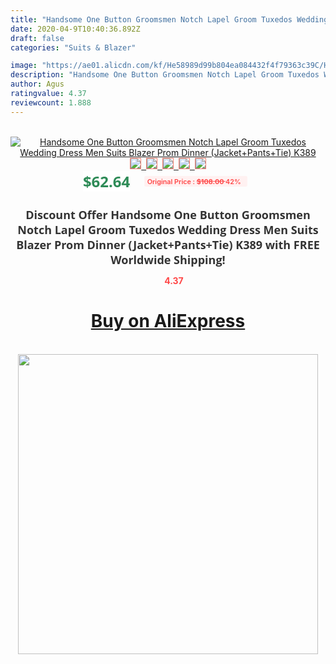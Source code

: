 ```yaml
---
title: "Handsome One Button Groomsmen Notch Lapel Groom Tuxedos Wedding Dress Men Suits Blazer Prom Dinner (Jacket+Pants+Tie) K389"
date: 2020-04-9T10:40:36.892Z
draft: false
categories: "Suits & Blazer"

image: "https://ae01.alicdn.com/kf/He58989d99b804ea084432f4f79363c39C/Handsome-One-Button-Groomsmen-Notch-Lapel-Groom-Tuxedos-Wedding-Dress-Men-Suits-Blazer-Prom-Dinner-Jacket.jpg"
description: "Handsome One Button Groomsmen Notch Lapel Groom Tuxedos Wedding Dress Men Suits Blazer Prom Dinner (Jacket+Pants+Tie) K389"
author: Agus
ratingvalue: 4.37
reviewcount: 1.888
---
```

<br>
<div style="text-align: center;">
<a href="https://s.click.aliexpress.com/e/_9QhbY1" target="_blank" rel="nofollow noopener noreferrer"><img alt="Handsome One Button Groomsmen Notch Lapel Groom Tuxedos Wedding Dress Men Suits Blazer Prom Dinner (Jacket+Pants+Tie) K389" class="magnifier-image" src="https://ae01.alicdn.com/kf/He58989d99b804ea084432f4f79363c39C/Handsome-One-Button-Groomsmen-Notch-Lapel-Groom-Tuxedos-Wedding-Dress-Men-Suits-Blazer-Prom-Dinner-Jacket.jpg_640x640.jpg">
<br>
<img style="border:1px solid salmon" src="https://ae01.alicdn.com/kf/He58989d99b804ea084432f4f79363c39C/Handsome-One-Button-Groomsmen-Notch-Lapel-Groom-Tuxedos-Wedding-Dress-Men-Suits-Blazer-Prom-Dinner-Jacket.jpg_120x120.jpg">&nbsp;&nbsp;<img style="border:1px solid salmon" src="https://ae01.alicdn.com/kf/H45a9220ab0194a778cae73d5c57dca66G/Handsome-One-Button-Groomsmen-Notch-Lapel-Groom-Tuxedos-Wedding-Dress-Men-Suits-Blazer-Prom-Dinner-Jacket.jpg_120x120.jpg">&nbsp;&nbsp;<img style="border:1px solid salmon" src="https://ae01.alicdn.com/kf/Hb072aefedd7a4ffc859eb2ea9b401debn/Handsome-One-Button-Groomsmen-Notch-Lapel-Groom-Tuxedos-Wedding-Dress-Men-Suits-Blazer-Prom-Dinner-Jacket.jpg_120x120.jpg">&nbsp;&nbsp;<img style="border:1px solid salmon" src="https://ae01.alicdn.com/kf/H3c41b6cd94bc45ceadc45e01acb1885b3/Handsome-One-Button-Groomsmen-Notch-Lapel-Groom-Tuxedos-Wedding-Dress-Men-Suits-Blazer-Prom-Dinner-Jacket.jpg_120x120.jpg">&nbsp;&nbsp;<img style="border:1px solid salmon" src="https://ae01.alicdn.com/kf/H02a06bd851f2481599e1868fad77309eD/Handsome-One-Button-Groomsmen-Notch-Lapel-Groom-Tuxedos-Wedding-Dress-Men-Suits-Blazer-Prom-Dinner-Jacket.jpg_120x120.jpg"></a></div><br0>
<div style="text-align: center;"><span style="background-color: white; border: 0px; box-sizing: border-box; color: seagreen; display: inline-block; font-family: &quot;open sans&quot; , &quot;arial&quot; , &quot;helvetica&quot; , sans-serif , &quot;heiti&quot;; font-size: 24px; font-stretch: inherit; font-weight: 700; line-height: inherit; margin: 0px 10px 0px 0px; padding: 0px; vertical-align: middle;">$62.64 </span>
<span style="background: rgb(255 , 241 , 241); border-radius: 3px; border: 0px; box-sizing: border-box; color: #ff4747; display: inline-block; font-family: inherit; font-size: 12px; font-stretch: inherit; font-style: inherit; font-variant: inherit; font-weight: 600; line-height: inherit; margin: 0px; padding: 2px 5px; transform: scale(0.9); vertical-align: middle;">Original Price : <b style="text-decoration: line-through;">$108.00 </b> 42%&nbsp;&nbsp;</span></div>
<h1 style="color: #333333; display: inline-block; font-family: &quot;open sans&quot; , &quot;arial&quot; , &quot;helvetica&quot; , sans-serif , &quot;heiti&quot;; font-size: 18px; font-stretch: inherit; font-weight: 700; text-align: center;">Discount Offer Handsome One Button Groomsmen Notch Lapel Groom Tuxedos Wedding Dress Men Suits Blazer Prom Dinner (Jacket+Pants+Tie) K389 with FREE Worldwide Shipping!</h1>
<div style="color: #ff4747; text-align: center;">
<img src="https://4.bp.blogspot.com/-M0ZcTcb-5uY/XleCXlxnR4I/AAAAAAAAAEc/OrjgMkXV1oMQFaCRZj5HQwOCBcu3w1FegCPcBGAYYCw/s1600/star.png" style="height: 15px;">&nbsp;<b>4.37</b></div>
<div class="button_cont" align="center"><a class="buynow_a" href="https://s.click.aliexpress.com/e/_9QhbY1" target="_blank" rel="nofollow noopener noreferrer"><H1>Buy on AliExpress</H1></a></div><br>
<div class="separator" style="clear: both; text-align: center;">
<img src="https://lh3.googleusercontent.com/-pTy5HemUv9M/XlePHvY0dAI/AAAAAAAAAE4/0nX5iRUoIWY8eMW9Dpxeirr157OZliDIgCLcBGAsYHQ/s1600/badge.gif" width="480">
</div>
